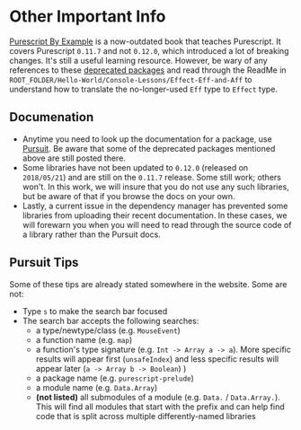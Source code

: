 # Other Important Info

[Purescript By Example](https://leanpub.com/purescript/read#) is a now-outdated book that teaches Purescript. It covers Purescript `0.11.7` and not `0.12.0`, which introduced a lot of breaking changes. It's still a useful learning resource. However, be wary of any references to these [deprecated packages](https://github.com/purescript-deprecated) and read through the ReadMe in `ROOT_FOLDER/Hello-World/Console-Lessons/Effect-Eff-and-Aff` to understand how to translate the no-longer-used `Eff` type to `Effect` type.

## Documenation

- Anytime you need to look up the documentation for a package, use [Pursuit](http://pursuit.purescript.org/). Be aware that some of the deprecated packages mentioned above are still posted there.
- Some libraries have not been updated to `0.12.0` (released on `2018/05/21`) and are still on the `0.11.7` release. Some still work; others won't. In this work, we will insure that you do not use any such libraries, but be aware of that if you browse the docs on your own.
- Lastly, a current issue in the dependency manager has prevented some libraries from uploading their recent documentation. In these cases, we will forewarn you when you will need to read through the source code of a library rather than the Pursuit docs.

## Pursuit Tips

Some of these tips are already stated somewhere in the website. Some are not:
- Type `s` to make the search bar focused
- The search bar accepts the following searches:
    - a type/newtype/class (e.g. `MouseEvent`)
    - a function name (e.g. `map`)
    - a function's type signature (e.g. `Int -> Array a -> a`). More specific results will appear first (`unsafeIndex`) and less specific results will appear later (`a -> Array b -> Boolean`) )
    - a package name (e.g. `purescript-prelude`)
    - a module name (e.g. `Data.Array`)
    - **(not listed)** all submodules of a module (e.g. `Data.` / `Data.Array.`). This will find all modules that start with the prefix and can help find code that is split across multiple differently-named libraries
